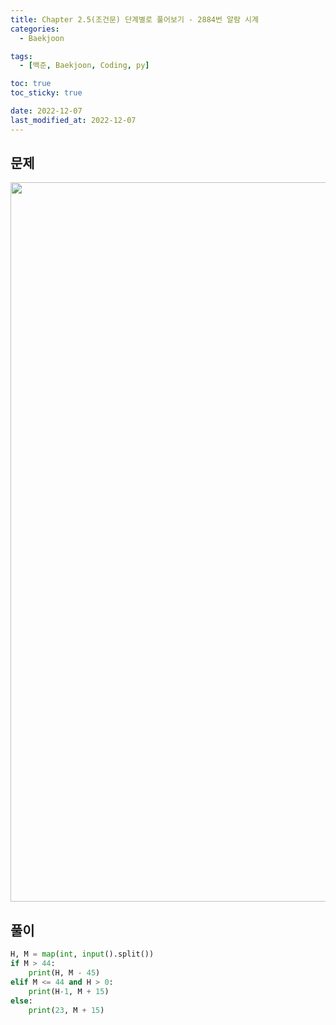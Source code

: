 ```yaml
---
title: Chapter 2.5(조건문) 단계별로 풀어보기 - 2884번 알람 시계
categories: 
  - Baekjoon

tags:
  - [백준, Baekjoon, Coding, py]

toc: true
toc_sticky: true

date: 2022-12-07
last_modified_at: 2022-12-07 
---
```


## 문제
<p align = "center">
<img width="1151" alt="image" src="https://user-images.githubusercontent.com/111734605/206147827-e00bb6e8-899e-4b29-bc59-10a66201f892.png">
</p>

## 풀이
```python
H, M = map(int, input().split())
if M > 44:
    print(H, M - 45)
elif M <= 44 and H > 0:
    print(H-1, M + 15)
else:
    print(23, M + 15)
```
